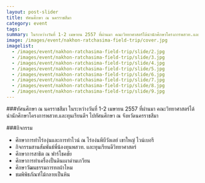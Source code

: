 ```yaml
---
layout: post-slider
title: ทัศนศึกษา ณ นครราชสีมา
category: event
tags:
summary: ในระหว่างวันที่ 1-2 เมษายน 2557 ที่ผ่านมา คณะวิทยาศาสตร์ได้นำนักศึกษาโครงการพสวท.และทุนเรียนดีฯ ไปทัศนศึกษา ณ จังหวัดนครราชสีมา...
image: /images/event/nakhon-ratchasima-field-trip/cover.jpg
imagelist:
  - /images/event/nakhon-ratchasima-field-trip/slide/2.jpg
  - /images/event/nakhon-ratchasima-field-trip/slide/3.jpg
  - /images/event/nakhon-ratchasima-field-trip/slide/4.jpg
  - /images/event/nakhon-ratchasima-field-trip/slide/5.jpg
  - /images/event/nakhon-ratchasima-field-trip/slide/6.jpg
  - /images/event/nakhon-ratchasima-field-trip/slide/7.jpg
  - /images/event/nakhon-ratchasima-field-trip/slide/8.jpg
  - /images/event/nakhon-ratchasima-field-trip/slide/9.jpg
---
```

###ทัศนศึกษา ณ นครราชสีมา
ในระหว่างวันที่ 1-2 เมษายน 2557 ที่ผ่านมา คณะวิทยาศาสตร์ได้นำนักศึกษาโครงการพสวท.และทุนเรียนดีฯ ไปทัศนศึกษา ณ จังหวัดนครราชสีมา

###กิจกรรม
- ศึกษาการทำไร่องุ่นและการทำไวน์ ณ ไร่อง่นพีบีวัลเลย์ เขาใหญ่ ไวน์เบอรี
- กิจกรรมสานสัมพันธ์พี่น้องทุนพสวท. และทุนเรียนดีวิทยาศาสตร์
- ศึกษาการสาธิต ณ ฟาร์โชคชัย
- ศึกษาการทำเครื่องปั้นดินเผาด่านเกวียน
- ศึกษาวัฒนธรรมการทอผ้าไหม
- ชมพิพิธภัณฑ์ไม้กลายเป็นหิน
